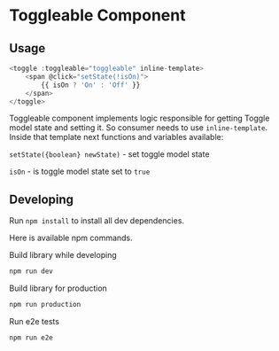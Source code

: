 # Toggleable Component

## Usage
```js
<toggle :toggleable="toggleable" inline-template>
    <span @click="setState(!isOn)">
        {{ isOn ? 'On' : 'Off' }}
    </span>
</toggle>
```
Toggleable component implements logic responsible for getting Toggle model state and setting it. So consumer needs to use `inline-template`. Inside that template next functions and variables available: 

`setState({boolean} newState)` - set toggle model state

`isOn` - is toggle model state set to `true`

## Developing
Run `npm install` to install all dev dependencies.

Here is available npm commands.

Build library while developing
```sh
npm run dev
```

Build library for production
```sh
npm run production
```

Run e2e tests
```sh
npm run e2e
```
